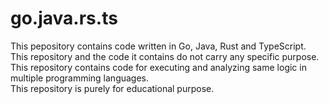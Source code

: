 # go.java.rs.ts
This pepository contains code written in Go, Java, Rust and TypeScript. <br/>
This repository and the code it contains do not carry any specific purpose. <br/>
This repository contains code for executing and analyzing same logic in multiple programming languages. <br/>
This repository is purely for educational purpose. <br/>
